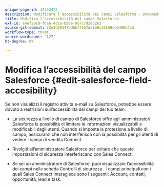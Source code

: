 ```yaml
---
unique-page-id: 14352472
description: Modificare l’accessibilità dei campi Salesforce - Documenti Marketo - Documentazione del prodotto
title: Modifica l’accessibilità del campo Salesforce
exl-id: e4ef29c8-f6ab-4dca-b56e-907c7d2e5263
source-git-commit: 72e1d29347bd5b77107da1e9c30169cb6490c432
workflow-type: tm+mt
source-wordcount: '127'
ht-degree: 0%

---
```


# Modifica l’accessibilità del campo Salesforce {#edit-salesforce-field-accesibility}

Se non visualizzi il registro attività e-mail su Salesforce, potrebbe essere dovuto a restrizioni sull’accessibilità dei campi del tuo team.

* La sicurezza a livello di campo di Salesforce offre agli amministratori Salesforce la possibilità di limitare le informazioni visualizzabili e modificabili dagli utenti. Quando si imposta la protezione a livello di campo, assicurarsi che non interferisca con la possibilità per gli utenti di vedere i campi di vendita Connect.

* Rivolgiti all’amministratore Salesforce per evitare che queste impostazioni di sicurezza interferiscano con Sales Connect.

* Se sei un amministratore di Salesforce, puoi visualizzare l’accessibilità dei campi nella scheda Controlli di sicurezza . I campi principali con i quali Sales Connect interagisce sono i seguenti: Account, contatti, opportunità, lead e task.
